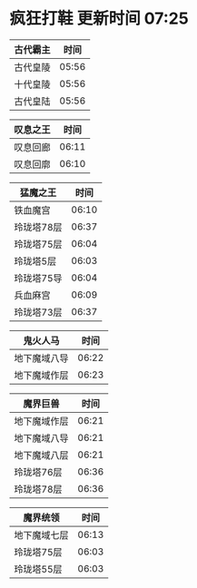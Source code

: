 # 疯狂打鞋 更新时间 07:25

| 古代霸主   | 时间    |
|--------|-------|
| 古代皇陵 | 05:56 |
| 十代皇陵 | 05:56 |
| 古代皇陆 | 05:56 |

| 叹息之王   | 时间    |
|--------|-------|
| 叹息回廊 | 06:11 |
| 叹息回廓 | 06:10 |

| 猛魔之王   | 时间    |
|--------|-------|
| 铁血魔宫 | 06:10 |
| 玲珑塔78层 | 06:37 |
| 玲珑塔75层 | 06:04 |
| 玲珑塔5层 | 06:03 |
| 玲珑塔75导 | 06:04 |
| 兵血麻宫 | 06:09 |
| 玲珑塔73层 | 06:37 |

| 鬼火人马   | 时间    |
|--------|-------|
| 地下魔域八导 | 06:22 |
| 地下魔域作层 | 06:23 |

| 魔界巨兽   | 时间    |
|--------|-------|
| 地下魔域作层 | 06:21 |
| 地下魔域八导 | 06:21 |
| 地下魔域八层 | 06:21 |
| 玲珑塔76层 | 06:36 |
| 玲珑塔78层 | 06:36 |

| 魔界统领   | 时间    |
|--------|-------|
| 地下魔域七层 | 06:13 |
| 玲珑塔75层 | 06:03 |
| 玲珑塔55层 | 06:03 |